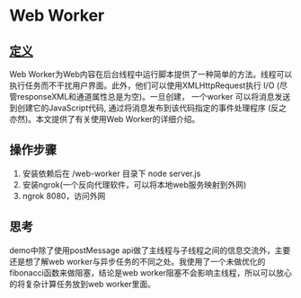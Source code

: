 # Web Worker

## [定义](https://developer.mozilla.org/en-US/docs/Web/API/Web_Workers_API/Using_web_workers)
Web Worker为Web内容在后台线程中运行脚本提供了一种简单的方法。线程可以执行任务而不干扰用户界面。此外，他们可以使用XMLHttpRequest执行 I/O  (尽管responseXML和通道属性总是为空)。一旦创建， 一个worker 可以将消息发送到创建它的JavaScript代码, 通过将消息发布到该代码指定的事件处理程序 (反之亦然)。本文提供了有关使用Web Worker的详细介绍。

## 操作步骤
1. 安装依赖后在 /web-worker 目录下 node server.js
2. 安装ngrok(一个反向代理软件，可以将本地web服务映射到外网)
3. ngrok 8080，访问外网

## 思考
demo中除了使用postMessage api做了主线程与子线程之间的信息交流外，主要还是想了解web worker与异步任务的不同之处。我使用了一个未做优化的fibonacci函数来做阻塞，结论是web worker阻塞不会影响主线程，所以可以放心的将复杂计算任务放到web worker里面。